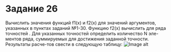 # Задание 26
Вычислить значения функций f1(x) и f2(x) для значений аргументов, указанных в пунктах заданий №1-30. Функцию f2(x) вычислить для ряда точностей  . Для указанных точностей определить количество N эле-ментов ряда, суммируемых для достижения заданной точности. Результаты расче-тов свести в следующую таблицу:
![Image alt](https://github.com/Butonsusumom/Laba3/raw/master/image/Capture.PNG)
